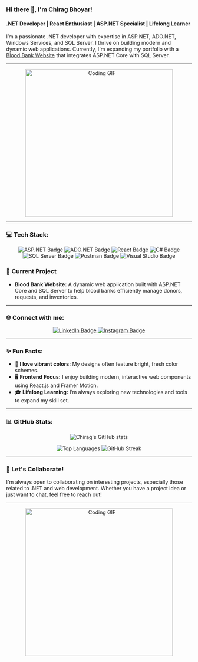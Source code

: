 ### Hi there 👋, I'm Chirag Bhoyar!

#### .NET Developer | React Enthusiast | ASP.NET Specialist | Lifelong Learner

I’m a passionate .NET developer with expertise in ASP.NET, ADO.NET, Windows Services, and SQL Server. I thrive on building modern and dynamic web applications. Currently, I'm expanding my portfolio with a [Blood Bank Website](#current-project) that integrates ASP.NET Core with SQL Server.

---

<p align="center">
  <img src="https://media.giphy.com/media/L1R1tvI9svkIWwpVYr/giphy.gif" width="400" alt="Coding GIF">
</p>

---

### 💻 Tech Stack:

<p align="center">
  <img src="https://img.shields.io/badge/ASP.NET-512BD4?style=for-the-badge&logo=dotnet&logoColor=white" alt="ASP.NET Badge" />
  <img src="https://img.shields.io/badge/ADO.NET-2563eb?style=for-the-badge&logo=csharp&logoColor=white" alt="ADO.NET Badge" />
  <img src="https://img.shields.io/badge/React.js-61DAFB?style=for-the-badge&logo=react&logoColor=white" alt="React Badge" />
  <img src="https://img.shields.io/badge/CSharp-239120?style=for-the-badge&logo=csharp&logoColor=white" alt="C# Badge" />
  <img src="https://img.shields.io/badge/SQL_Server-CC2927?style=for-the-badge&logo=microsoft-sql-server&logoColor=white" alt="SQL Server Badge" />
  <img src="https://img.shields.io/badge/Postman-FF6C37?style=for-the-badge&logo=postman&logoColor=white" alt="Postman Badge" />
  <img src="https://img.shields.io/badge/Visual_Studio-5C2D91?style=for-the-badge&logo=visual-studio&logoColor=white" alt="Visual Studio Badge" />
</p>

### 🚀 Current Project

- **Blood Bank Website:** A dynamic web application built with ASP.NET Core and SQL Server to help blood banks efficiently manage donors, requests, and inventories.

---

### 🌐 Connect with me:

<p align="center">
  <a href="https://www.linkedin.com/in/chirag-bhoyar-725747286/">
    <img src="https://img.shields.io/badge/LinkedIn-%230077B5.svg?style=for-the-badge&logo=linkedin&logoColor=white" alt="LinkedIn Badge" />
  </a>
  <a href="https://www.instagram.com/chirag.bhoyar14?igsh=MW96azRncHh5dHh5aQ==">
    <img src="https://img.shields.io/badge/Instagram-%23E4405F.svg?style=for-the-badge&logo=instagram&logoColor=white" alt="Instagram Badge" />
  </a>
</p>

---

### ✨ Fun Facts:

- 🌈 **I love vibrant colors:** My designs often feature bright, fresh color schemes.
- 🖥️ **Frontend Focus:** I enjoy building modern, interactive web components using React.js and Framer Motion.
- 🎓 **Lifelong Learning:** I’m always exploring new technologies and tools to expand my skill set.

---

### 📊 GitHub Stats:

<p align="center">
  <img src="https://github-readme-stats.vercel.app/api?username=ChiragBhoyar14&show_icons=true&theme=radical" alt="Chirag's GitHub stats" />
</p>

<p align="center">
  <img src="https://github-readme-stats.vercel.app/api/top-langs/?username=ChiragBhoyar14&layout=compact&theme=radical" alt="Top Languages" />
  <img src="https://github-readme-streak-stats.herokuapp.com/?user=ChiragBhoyar14&theme=radical" alt="GitHub Streak" />
</p>

---

### 💬 Let's Collaborate!

I'm always open to collaborating on interesting projects, especially those related to .NET and web development. Whether you have a project idea or just want to chat, feel free to reach out!

---

<p align="center">
  <img src="https://media.giphy.com/media/f3iwJFOVOwuy7K6FFw/giphy.gif" width="400" alt="Coding GIF" />
</p>
